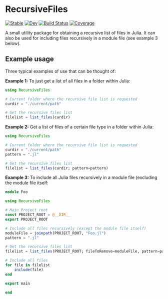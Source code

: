# RecursiveFiles

[![Stable](https://img.shields.io/badge/docs-stable-blue.svg)](https://fwplatzek.github.io/RecursiveFiles.jl/stable)
[![Dev](https://img.shields.io/badge/docs-dev-blue.svg)](https://fwplatzek.github.io/RecursiveFiles.jl/dev/)
[![Build Status](https://github.com/fwplatzek/RecursiveFiles.jl/actions/workflows/CI.yml/badge.svg?branch=master)](https://github.com/fwplatzek/RecursiveFiles.jl/actions/workflows/CI.yml?query=branch%3Amaster)
[![Coverage](https://codecov.io/gh/fwplatzek/RecursiveFiles.jl/branch/master/graph/badge.svg)](https://codecov.io/gh/fwplatzek/RecursiveFiles.jl)

A small utility package for obtaining a recursive list of files in Julia.
It can also be used for including files recursively in a module file (see example 3 below).

## Example usage
Three typical examples of use that can be thought of:

**Example 1:** To just get a list of all files in a folder within Julia:

```julia
using RecursiveFiles

# Current folder where the recursive file list is requested
curdir = "./current/path"

# Get the recursive files list
filelist = list_files(curdir)
```

**Example 2:** Get a list of files of a certain file type in a folder within Julia:

```julia
using RecursiveFiles

# Current folder where the recursive file list is requested
curdir = "./current/path"
pattern = ".jl"

# Get the recursive files list
filelist = list_files(curdir; pattern=pattern)
```

**Example 3:** To include all Julia files recursively in a module file (excluding the module file itself:

```julia
module Foo

using RecursiveFiles

# Main Project root
const PROJECT_ROOT = @__DIR__
export PROJECT_ROOT

# Include all files recursively (except the module file itself)
moduleFile = joinpath(PROJECT_ROOT, "Foo.jl")
pattern = ".jl"

# Get the recursive files list
filelist = list_files(PROJECT_ROOT; fileToRemove=moduleFile, pattern=pattern)

# Include all files
for file in filelist
    include(file)
end

export main

end
```
